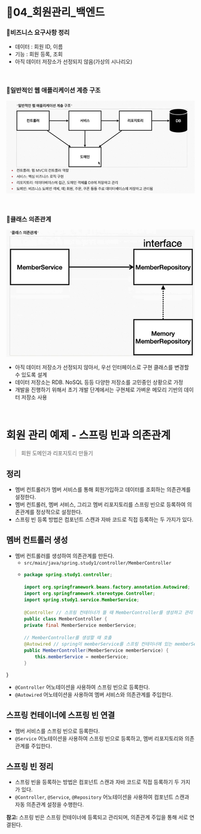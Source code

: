   [//]: # (<🍃😕📃📁📗)
# 🍃04_회원관리_백엔드


### 📗비즈니스 요구사항 정리
* 데이터 : 회원 ID, 이름   
* 기능 : 회원 등록, 조회   
* 아직 데이터 저장소가 선정되지 않음(가상의 시나리오)  

<br/>

### 📃일반적인 웹 애플리케이션 계층 구조

![img_4.png](img_4.png)


<br/>

### 📃클래스 의존관계


![img_5.png](img_5.png)

* 아직 데이터 저장소가 선정되지 않아서, 우선 인터페이스로 구현 클래스를 변경할 수 있도록 설계
* 데이터 저장소는 RDB. NoSQL 등등 다양한 저장소를 고민중인 상황으로 가정
* 개발을 진행하기 위해서 초기 개발 단계에서는 구현체로 가벼운 메모리 기반의 데이터 저장소 사용



<br/>

# 회원 관리 예제 - 스프링 빈과 의존관계
>회원 도메인과 리포지토리 만들기


## 정리
- 멤버 컨트롤러가 멤버 서비스를 통해 회원가입하고 데이터를 조회하는 의존관계를 설정한다.
- 멤버 컨트롤러, 멤버 서비스, 그리고 멤버 리포지토리를 스프링 빈으로 등록하여 의존관계를 정상적으로 설정한다.
- 스프링 빈 등록 방법은 컴포넌트 스캔과 자바 코드로 직접 등록하는 두 가지가 있다.

## 멤버 컨트롤러 생성
- 멤버 컨트롤러를 생성하여 의존관계를 만든다.
  - `src/main/java/spring.study1/controller/MemberController`
  - ```java
    package spring.study1.controller;

    import org.springframework.beans.factory.annotation.Autowired;
    import org.springframework.stereotype.Controller;
    import spring.study1.service.MemberService;
    
    @Controller // 스프링 컨테이너가 뜰 때 MemberController를 생성하고 관리 해줌
    public class MemberController {
    private final MemberService memberService;

    // MemberController를 생성할 때 호출
    @Autowired // spring이 memberService를 스프링 컨테이너에 있는 memberService를 가져다 연결시켜줌(의존관계 주입)
    public MemberController(MemberService memberService) {
        this.memberService = memberService;
    }
}
    
- `@Controller` 어노테이션을 사용하여 스프링 빈으로 등록한다.
- `@Autowired` 어노테이션을 사용하여 멤버 서비스와 의존관계를 주입한다.

## 스프링 컨테이너에 스프링 빈 연결
- 멤버 서비스를 스프링 빈으로 등록한다.
- `@Service` 어노테이션을 사용하여 스프링 빈으로 등록하고, 멤버 리포지토리와 의존관계를 주입한다.

## 스프링 빈 정리
- 스프링 빈을 등록하는 방법은 컴포넌트 스캔과 자바 코드로 직접 등록하기 두 가지가 있다.
- `@Controller`, `@Service`, `@Repository` 어노테이션을 사용하여 컴포넌트 스캔과 자동 의존관계 설정을 수행한다.

**참고:** 스프링 빈은 스프링 컨테이너에 등록되고 관리되며, 의존관계 주입을 통해 서로 연결된다.
